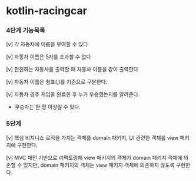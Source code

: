 # kotlin-racingcar

### 4단계 기능목록
[v] 각 자동차에 이름을 부여할 수 있다

[v] 자동차 이름은 5자를 초과할 수 없다

[v] 전진하는 자동차를 출력할 때 자동차 이름을 같이 출력한다

[v] 자동차 이름은 쉼표(,)를 기준으로 구분한다.

[v]  자동차 경주 게임을 완료한 후 누가 우승했는지를 알려준다.
- 우승자는 한 명 이상일 수 있다.

### 5단계
[v] 핵심 비지니스 로직을 가지는 객체를 domain 패키지, UI 관련한 객체를 view 패키지에 구현한다.

[v] MVC 패턴 기반으로 리팩토링해 view 패키지의 객체가 domain 패키지 객체에 의존할 수 있지만, domain 패키지의 객체는 view 패키지 객체에 의존하지 않도록 구현한다.
